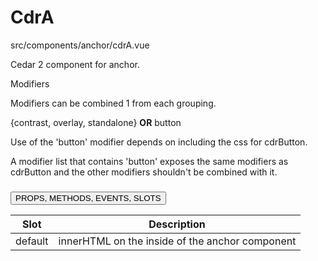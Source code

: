 # <span class="display-name">CdrA</span>


<span class="file">src/components/anchor/cdrA.vue<span>


Cedar 2 component for anchor.



<span class="modifiers">Modifiers</span>



Modifiers can be combined 1 from each grouping.

{contrast, overlay, standalone} **OR** button

Use of the 'button' modifier depends on including the css for cdrButton.

A modifier list that contains 'button' exposes the same modifiers as cdrButton and the other modifiers shouldn't be combined with it.

### <button class='title'>PROPS, METHODS, EVENTS, SLOTS</button>

Slot | Description
--- | ---
default | innerHTML on the inside of the anchor component
